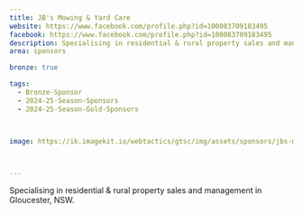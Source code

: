 ```yaml
---
title: JB's Mowing & Yard Care
website: https://www.facebook.com/profile.php?id=100083709183495
facebook: https://www.facebook.com/profile.php?id=100083709183495
description: Specialising in residential & rural property sales and management in Gloucester, NSW.
area: sponsors

bronze: true

tags:
  - Bronze-Sponsor
  - 2024-25-Season-Sponsors
  - 2024-25-Season-Gold-Sponsors



image: https://ik.imagekit.io/webtactics/gtsc/img/assets/sponsors/jbs-mowing-400x400.jpg



---
```




Specialising in residential & rural property sales and management in Gloucester, NSW.
